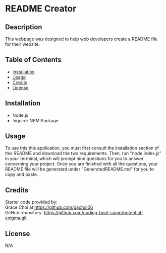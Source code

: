 # README Creator

## Description

This webpage was designed to help web developers create a README file for their website.

## Table of Contents

- [Installation](#installation)
- [Usage](#usage)
- [Credits](#credits)
- [License](#license)

## Installation

- Node.js
- Inquirer NPM Package 

## Usage

To use this this application, you must first consult the installation section of this README and download the two requirements.  Then, run "node index.js" in your terminal, which will prompt nine questions for you to answer concerning your project. Once you are finished with all the questions, your README file will be generated under "GeneratedREADME.md" for you to copy and paste.

## Credits

Starter code provided by:
<br/>Grace Choi at https://github.com/gachoi06
<br/>GitHub repository:  https://github.com/coding-boot-camp/potential-enigma.git

## License

N/A